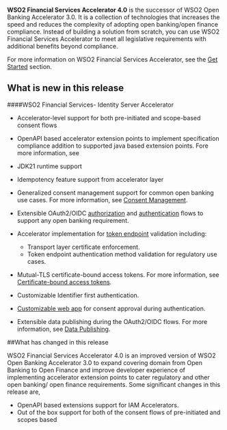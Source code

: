 **WSO2 Financial Services Accelerator 4.0** is the successor of WSO2 Open Banking Accelerator 3.0. It is a collection of technologies that increases the 
speed and reduces the complexity of adopting open banking/open finance compliance. Instead of building a solution from scratch, you 
can use WSO2 Financial Services Accelerator to meet all legislative requirements with additional benefits beyond compliance.

For more information on WSO2 Financial Services Accelerator, see the [Get Started](open-banking.md) section.

## What is new in this release

####WSO2 Financial Services- Identity Server Accelerator

- Accelerator-level support for both pre-initiated and scope-based consent flows
- OpenAPI based accelerator extension points to implement specification compliance addition to supported java based extension points. Fore more information, see
- JDK21 runtime support
- Idempotency feature support from accelerator layer
- Generalized consent management support for common open banking use cases. For more information, see [Consent Management](../learn/consent-management.md).
- Extensible OAuth2/OIDC [authorization](../develop/consent-management-authorize.md) and [authentication](../develop/jwt-access-tokens.md) 
flows to support any open banking requirement.
- Accelerator implementation for [token endpoint](../learn/token-authentication.md) validation including:

    - Transport layer certificate enforcement. 
    - Token endpoint authentication method validation for regulatory use cases.
    
- Mutual-TLS certificate-bound access tokens. For more information, see [Certificate-bound access tokens](https://ob.docs.wso2.com/en/latest/learn/token-authentication/#certificate-bound-access-tokens).
- Customizable Identifier first authentication.
- [Customizable web app](../develop/customize-consent-page.md) for consent approval during authentication. 
- Extensible data publishing during the OAuth2/OIDC flows. For more information, see [Data Publishing](../develop/authentication-flow-for-data-publishing.md).




##What has changed in this release

WSO2 Financial Services Accelerator 4.0 is an improved version of WSO2 Open Banking Accelerator 3.0 to expand covering
domain from Open Banking to Open Finance and improve developer experience of implementing accelerator extension points
to cater regulatory and other open banking/ open finance requirements. Some significant changes in this release are,

- OpenAPI based extensions support for IAM Accelerators. 
- Out of the box support for both of the consent flows of pre-initiated and scopes based

